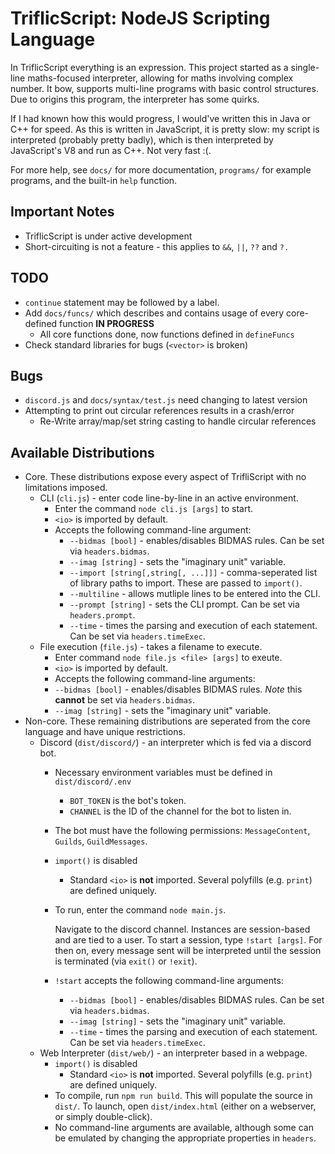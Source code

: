 # TriflicScript: NodeJS Scripting Language
In TriflicScript everything is an expression. This project started as a single-line maths-focused interpreter, allowing for maths involving complex number. It bow, supports multi-line programs with basic control structures. Due to origins this program, the interpreter has some quirks.

If I had known how this would progress, I would've written this in Java or C++ for speed. As this is written in JavaScript, it is pretty slow: my script is interpreted (probably pretty badly), which is then interpreted by JavaScript's V8 and run as C++. Not very fast :(.

For more help, see `docs/` for more documentation, `programs/` for example programs, and the built-in `help` function.

## Important Notes
- TriflicScript is under active development
- Short-circuiting is not a feature - this applies to `&&`, `||`, `??` and `?.`

## TODO
- `continue` statement may be followed by a label.
- Add `docs/funcs/` which describes and contains usage of every core-defined function **IN PROGRESS**
  - All core functions done, now functions defined in `defineFuncs`
- Check standard libraries for bugs (`<vector>` is broken)

## Bugs
- `discord.js` and `docs/syntax/test.js` need changing to latest version
- Attempting to print out circular references results in a crash/error
  - Re-Write array/map/set string casting to handle circular references

## Available Distributions

- Core. These distributions expose every aspect of TrifliScript with no limitations imposed.
  - CLI (`cli.js`) - enter code line-by-line in an active environment.
    - Enter the command `node cli.js [args]` to start.
    - `<io>` is imported by default.
    - Accepts the following command-line argument:
      - `--bidmas [bool]` - enables/disables BIDMAS rules. Can be set via `headers.bidmas`.
      - `--imag [string]` - sets the "imaginary unit" variable.
      - `--import [string[,string[, ...]]]` - comma-seperated list of library paths to import. These are passed to `import()`.
      - `--multiline` - allows mutliple lines to be entered into the CLI.
      - `--prompt [string]` - sets the CLI prompt. Can be set via `headers.prompt`.
      - `--time` - times the parsing and execution of each statement. Can be set via `headers.timeExec`.
  - File execution (`file.js`) - takes a filename to execute.
    - Enter command `node file.js <file> [args]` to exeute.
     - `<io>` is imported by default.
     - Accepts the following command-line arguments:
      - `--bidmas [bool]` - enables/disables BIDMAS rules. *Note* this **cannot** be set via `headers.bidmas`.
      - `--imag [string]` - sets the "imaginary unit" variable.
- Non-core. These remaining distributions are seperated from the core language and have unique restrictions.
  - Discord (`dist/discord/`) - an interpreter which is fed via a discord bot.
    - Necessary environment variables must be defined in `dist/discord/.env`
      - `BOT_TOKEN` is the bot's token.
      - `CHANNEL` is the ID of the channel for the bot to listen in.
    - The bot must have the following permissions: `MessageContent`, `Guilds`, `GuildMessages`.
    - `import()` is disabled
      - Standard `<io>` is **not** imported. Several polyfills (e.g. `print`) are defined uniquely.
    - To run, enter the command `node main.js`.
      
      Navigate to the discord channel. Instances are session-based and are tied to a user. To start a session, type `!start [args]`. For then on, every message sent will be interpreted until the session is terminated (via `exit()` or `!exit`).

    - `!start` accepts the following command-line arguments:
      - `--bidmas [bool]` - enables/disables BIDMAS rules. Can be set via `headers.bidmas`.
      - `--imag [string]` - sets the "imaginary unit" variable.
      - `--time` - times the parsing and execution of each statement. Can be set via `headers.timeExec`.
  - Web Interpreter (`dist/web/`) - an interpreter based in a webpage.
    - `import()` is disabled
      - Standard `<io>` is **not** imported. Several polyfills (e.g. `print`) are defined uniquely.
    - To compile, run `npm run build`. This will populate the source in `dist/`. To launch, open `dist/index.html` (either on a webserver, or simply double-click).
    - No command-line arguments are available, although some can be emulated by changing the appropriate properties in `headers`.